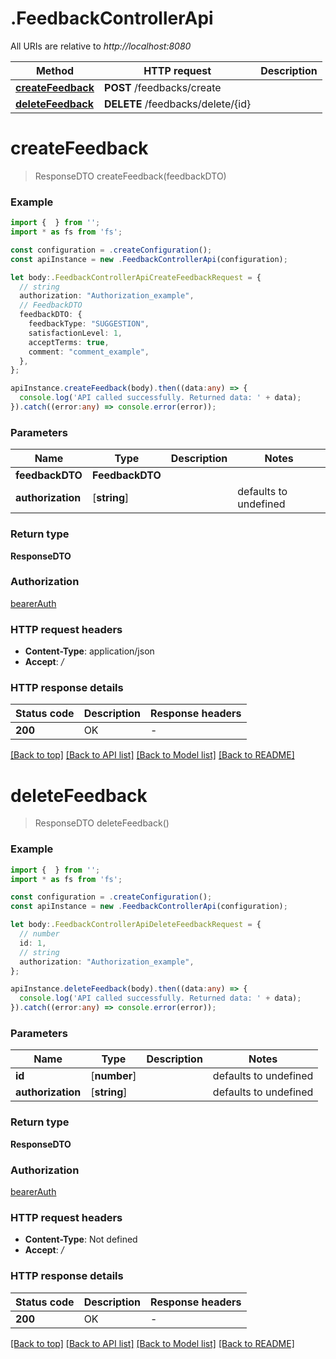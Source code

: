 # .FeedbackControllerApi

All URIs are relative to *http://localhost:8080*

Method | HTTP request | Description
------------- | ------------- | -------------
[**createFeedback**](FeedbackControllerApi.md#createFeedback) | **POST** /feedbacks/create | 
[**deleteFeedback**](FeedbackControllerApi.md#deleteFeedback) | **DELETE** /feedbacks/delete/{id} | 


# **createFeedback**
> ResponseDTO createFeedback(feedbackDTO)


### Example


```typescript
import {  } from '';
import * as fs from 'fs';

const configuration = .createConfiguration();
const apiInstance = new .FeedbackControllerApi(configuration);

let body:.FeedbackControllerApiCreateFeedbackRequest = {
  // string
  authorization: "Authorization_example",
  // FeedbackDTO
  feedbackDTO: {
    feedbackType: "SUGGESTION",
    satisfactionLevel: 1,
    acceptTerms: true,
    comment: "comment_example",
  },
};

apiInstance.createFeedback(body).then((data:any) => {
  console.log('API called successfully. Returned data: ' + data);
}).catch((error:any) => console.error(error));
```


### Parameters

Name | Type | Description  | Notes
------------- | ------------- | ------------- | -------------
 **feedbackDTO** | **FeedbackDTO**|  |
 **authorization** | [**string**] |  | defaults to undefined


### Return type

**ResponseDTO**

### Authorization

[bearerAuth](README.md#bearerAuth)

### HTTP request headers

 - **Content-Type**: application/json
 - **Accept**: */*


### HTTP response details
| Status code | Description | Response headers |
|-------------|-------------|------------------|
**200** | OK |  -  |

[[Back to top]](#) [[Back to API list]](README.md#documentation-for-api-endpoints) [[Back to Model list]](README.md#documentation-for-models) [[Back to README]](README.md)

# **deleteFeedback**
> ResponseDTO deleteFeedback()


### Example


```typescript
import {  } from '';
import * as fs from 'fs';

const configuration = .createConfiguration();
const apiInstance = new .FeedbackControllerApi(configuration);

let body:.FeedbackControllerApiDeleteFeedbackRequest = {
  // number
  id: 1,
  // string
  authorization: "Authorization_example",
};

apiInstance.deleteFeedback(body).then((data:any) => {
  console.log('API called successfully. Returned data: ' + data);
}).catch((error:any) => console.error(error));
```


### Parameters

Name | Type | Description  | Notes
------------- | ------------- | ------------- | -------------
 **id** | [**number**] |  | defaults to undefined
 **authorization** | [**string**] |  | defaults to undefined


### Return type

**ResponseDTO**

### Authorization

[bearerAuth](README.md#bearerAuth)

### HTTP request headers

 - **Content-Type**: Not defined
 - **Accept**: */*


### HTTP response details
| Status code | Description | Response headers |
|-------------|-------------|------------------|
**200** | OK |  -  |

[[Back to top]](#) [[Back to API list]](README.md#documentation-for-api-endpoints) [[Back to Model list]](README.md#documentation-for-models) [[Back to README]](README.md)


